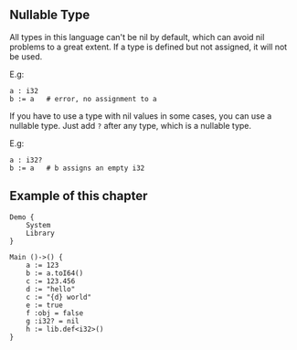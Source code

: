 ## Nullable Type
All types in this language can't be nil by default, which can avoid nil problems to a great extent.
If a type is defined but not assigned, it will not be used.

E.g:
```
a : i32
b := a   # error, no assignment to a
```

If you have to use a type with nil values in some cases, you can use a nullable type.
Just add `?` after any type, which is a nullable type.

E.g:
```
a : i32?
b := a   # b assigns an empty i32
```
## Example of this chapter
```
Demo {
    System
    Library
}

Main ()->() {
    a := 123
    b := a.toI64()
    c := 123.456
    d := "hello"
    c := "{d} world"
    e := true
    f :obj = false
    g :i32? = nil
    h := lib.def<i32>()
}
```